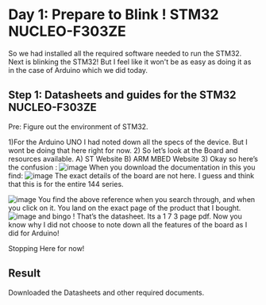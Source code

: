 # Day 1: Prepare to Blink ! STM32 NUCLEO-F303ZE

So we had installed all the required software needed to run the STM32. Next is blinking the STM32! But I feel like it won't be as easy as doing it as in the case of Arduino which we did today.

## Step 1:  Datasheets and guides for the STM32 NUCLEO-F303ZE
Pre: Figure out the environment of STM32. 

1)For the Arduino UNO I had noted down all the specs of the device. But I wont be doing that here right for now. 
2) So let’s look at the Board and resources available. 
    A) ST Website
    B) ARM MBED Website 
3) Okay so here’s the confusion : 
![image](https://github.com/jerrinmg/30day/assets/166682032/e5228d2d-81a6-4528-bc81-4ba55bde9856)
When you download the documentation in this you find:
![image](https://github.com/jerrinmg/30day/assets/166682032/24b5618b-b71a-4588-bff3-45794987d3db)
The exact details of the board are not here. I guess and think that this is for the entire 144 series. 

![image](https://github.com/jerrinmg/30day/assets/166682032/6d906fe0-40fa-49f7-806b-cf0b161b45f7)
You find the above reference when you search through, and when you click on it. You land on the exact page of the product that I bought.  
![image](https://github.com/jerrinmg/30day/assets/166682032/679d9372-e18d-4b45-9050-357378448ad8)
and bingo ! That’s the datasheet. Its a 1 7 3 page pdf. Now you know why I did not choose to note down all the features of the board as I did for Arduino! 

Stopping Here for now! 

## Result 
Downloaded the Datasheets and other required documents. 
